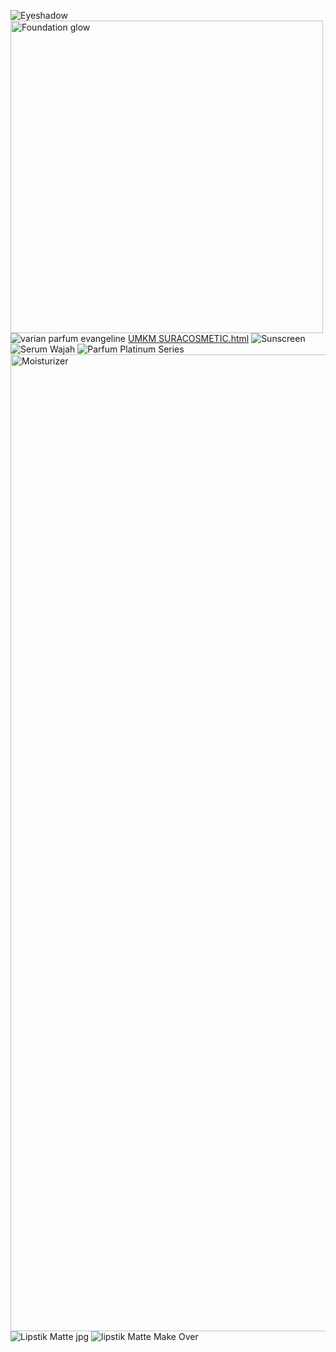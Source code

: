 ![Eyeshadow](https://github.com/user-attachments/assets/522a9b71-0578-4b5b-a73a-14620c61bfbf)
<img width="500" height="500" alt="Foundation glow" src="https://github.com/user-attachments/assets/b15b62ef-05da-4d12-b7bd-ae6bd5ab64be" />![varian parfum evangeline](https://github.com/user-attachments/assets/7f5dfde0-3957-4453-9e4f-7f04c69900c1)
[UMKM SURACOSMETIC.html](https://github.com/user-attachments/files/21912522/UMKM.SURACOSMETIC.html)
![Sunscreen](https://github.com/user-attachments/assets/b0d985b0-a3d8-455b-b8b1-6b2622edc16c)
![Serum Wajah](https://github.com/user-attachments/assets/305eb58f-e16d-4974-9cef-9a8a3eeb2072)
![Parfum Platinum Series](https://github.com/user-attachments/assets/35f39935-369c-4e94-9519-386758ff20ef)
<img width="1563" height="1563" alt="Moisturizer" src="https://github.com/user-attachments/assets/e5c8da35-a9d7-4b79-b4b7-21f04a379cb5" />
![Lipstik Matte jpg](https://github.com/user-attachments/assets/f31b871e-990e-402c-9828-1b9398f7a8d0)
![lipstik Matte Make Over](https://github.com/user-attachments/assets/23489fec-8e6d-428a-b8f7-dbce9b6ef4ec)
